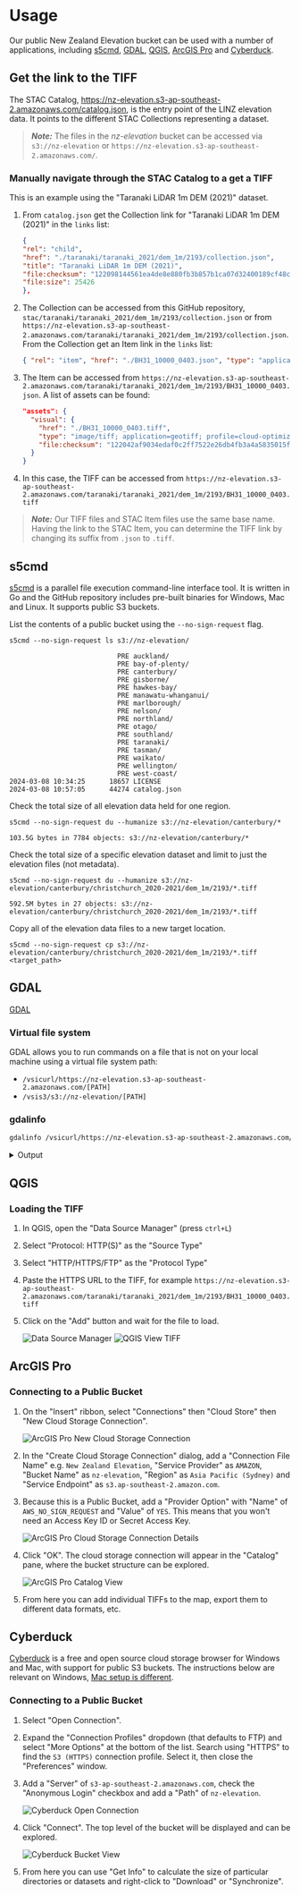 # Usage

Our public New Zealand Elevation bucket can be used with a number of applications, including [s5cmd](#s5cmd), [GDAL](#gdal), [QGIS](#qgis), [ArcGIS Pro](#arcgis-pro) and [Cyberduck](#cyberduck).

## Get the link to the TIFF

The STAC Catalog, https://nz-elevation.s3-ap-southeast-2.amazonaws.com/catalog.json, is the entry point of the LINZ elevation data. It points to the different STAC Collections representing a dataset.

> **_Note:_** The files in the _nz-elevation_ bucket can be accessed via `s3://nz-elevation` or `https://nz-elevation.s3-ap-southeast-2.amazonaws.com/`.

### Manually navigate through the STAC Catalog to a get a TIFF

This is an example using the "Taranaki LiDAR 1m DEM (2021)" dataset.

1. From `catalog.json` get the Collection link for "Taranaki LiDAR 1m DEM (2021)" in the `links` list:

   ```json
   {
   "rel": "child",
   "href": "./taranaki/taranaki_2021/dem_1m/2193/collection.json",
   "title": "Taranaki LiDAR 1m DEM (2021)",
   "file:checksum": "122098144561ea4de8e880fb3b857b1ca07d32400189cf48cf9cad96921efdeb3f15",
   "file:size": 25426
   },
   ```

2. The Collection can be accessed from this GitHub repository, `stac/taranaki/taranaki_2021/dem_1m/2193/collection.json` or from `https://nz-elevation.s3-ap-southeast-2.amazonaws.com/taranaki/taranaki_2021/dem_1m/2193/collection.json`. From the Collection get an Item link in the `links` list:

   ```json
   { "rel": "item", "href": "./BH31_10000_0403.json", "type": "application/json" }
   ```

3. The Item can be accessed from `https://nz-elevation.s3-ap-southeast-2.amazonaws.com/taranaki/taranaki_2021/dem_1m/2193/BH31_10000_0403.json`. A list of assets can be found:

   ```json
   "assets": {
     "visual": {
       "href": "./BH31_10000_0403.tiff",
       "type": "image/tiff; application=geotiff; profile=cloud-optimized",
       "file:checksum": "122042af9034edaf0c2ff7522e26db4fb3a4a5835015f6dfc118acbd6c3f2b011ee5"
     }
   }
   ```

4. In this case, the TIFF can be accessed from `https://nz-elevation.s3-ap-southeast-2.amazonaws.com/taranaki/taranaki_2021/dem_1m/2193/BH31_10000_0403.tiff`

> **_Note:_** Our TIFF files and STAC Item files use the same base name. Having the link to the STAC Item, you can determine the TIFF link by changing its suffix from `.json` to `.tiff`.

## s5cmd

[s5cmd](https://github.com/peak/s5cmd) is a parallel file execution command-line interface tool. It is written in Go and the GitHub repository includes pre-built binaries for Windows, Mac and Linux. It supports public S3 buckets.

List the contents of a public bucket using the `--no-sign-request` flag.

```shell
s5cmd --no-sign-request ls s3://nz-elevation/
```

```shell
                           PRE auckland/
                           PRE bay-of-plenty/
                           PRE canterbury/
                           PRE gisborne/
                           PRE hawkes-bay/
                           PRE manawatu-whanganui/
                           PRE marlborough/
                           PRE nelson/
                           PRE northland/
                           PRE otago/
                           PRE southland/
                           PRE taranaki/
                           PRE tasman/
                           PRE waikato/
                           PRE wellington/
                           PRE west-coast/
2024-03-08 10:34:25      18657 LICENSE
2024-03-08 10:57:05      44274 catalog.json
```

Check the total size of all elevation data held for one region.

```shell
s5cmd --no-sign-request du --humanize s3://nz-elevation/canterbury/*
```

```
103.5G bytes in 7784 objects: s3://nz-elevation/canterbury/*
```

Check the total size of a specific elevation dataset and limit to just the elevation files (not metadata).

```shell
s5cmd --no-sign-request du --humanize s3://nz-elevation/canterbury/christchurch_2020-2021/dem_1m/2193/*.tiff
```

```
592.5M bytes in 27 objects: s3://nz-elevation/canterbury/christchurch_2020-2021/dem_1m/2193/*.tiff
```

Copy all of the elevation data files to a new target location.

```shell
s5cmd --no-sign-request cp s3://nz-elevation/canterbury/christchurch_2020-2021/dem_1m/2193/*.tiff <target_path>
```

## GDAL

[GDAL](https://gdal.org/)

### Virtual file system

GDAL allows you to run commands on a file that is not on your local machine using a virtual file system path:

- `/vsicurl/https://nz-elevation.s3-ap-southeast-2.amazonaws.com/[PATH]`
- `/vsis3/s3://nz-elevation/[PATH]`

### gdalinfo

```bash
gdalinfo /vsicurl/https://nz-elevation.s3-ap-southeast-2.amazonaws.com/taranaki/taranaki_2021/dem_1m/2193/BH31_10000_0403.tiff
```

<details>
  <summary>Output</summary>

```
Driver: GTiff/GeoTIFF
Files: /vsicurl/https://nz-elevation.s3-ap-southeast-2.amazonaws.com/taranaki/taranaki_2021/dem_1m/2193/BH31_10000_0403.tiff
Size is 4800, 7200
Coordinate System is:
PROJCRS["NZGD2000 / New Zealand Transverse Mercator 2000",
    BASEGEOGCRS["NZGD2000",
        DATUM["New Zealand Geodetic Datum 2000",
            ELLIPSOID["GRS 1980",6378137,298.257222101,
                LENGTHUNIT["metre",1]]],
        PRIMEM["Greenwich",0,
            ANGLEUNIT["degree",0.0174532925199433]],
        ID["EPSG",4167]],
    CONVERSION["New Zealand Transverse Mercator 2000",
        METHOD["Transverse Mercator",
            ID["EPSG",9807]],
        PARAMETER["Latitude of natural origin",0,
            ANGLEUNIT["degree",0.0174532925199433],
            ID["EPSG",8801]],
        PARAMETER["Longitude of natural origin",173,
            ANGLEUNIT["degree",0.0174532925199433],
            ID["EPSG",8802]],
        PARAMETER["Scale factor at natural origin",0.9996,
            SCALEUNIT["unity",1],
            ID["EPSG",8805]],
        PARAMETER["False easting",1600000,
            LENGTHUNIT["metre",1],
            ID["EPSG",8806]],
        PARAMETER["False northing",10000000,
            LENGTHUNIT["metre",1],
            ID["EPSG",8807]]],
    CS[Cartesian,2],
        AXIS["northing (N)",north,
            ORDER[1],
            LENGTHUNIT["metre",1]],
        AXIS["easting (E)",east,
            ORDER[2],
            LENGTHUNIT["metre",1]],
    USAGE[
        SCOPE["Engineering survey, topographic mapping."],
        AREA["New Zealand - North Island, South Island, Stewart Island - onshore."],
        BBOX[-47.33,166.37,-34.1,178.63]],
    ID["EPSG",2193]]
Data axis to CRS axis mapping: 2,1
Origin = (1741600.000000000000000,5672400.000000000000000)
Pixel Size = (1.000000000000000,-1.000000000000000)
Metadata:
  AREA_OR_POINT=Area
Image Structure Metadata:
  COMPRESSION=LERC
  INTERLEAVE=BAND
  LAYOUT=COG
  LERC_VERSION=2.4
Corner Coordinates:
Upper Left  ( 1741600.000, 5672400.000) (174d38'13.91"E, 39d 5' 9.73"S)
Lower Left  ( 1741600.000, 5665200.000) (174d38'19.32"E, 39d 9' 3.21"S)
Upper Right ( 1746400.000, 5672400.000) (174d41'33.63"E, 39d 5' 6.88"S)
Lower Right ( 1746400.000, 5665200.000) (174d41'39.22"E, 39d 9' 0.35"S)
Center      ( 1744000.000, 5668800.000) (174d39'56.52"E, 39d 7' 5.05"S)
Band 1 Block=512x512 Type=Float32, ColorInterp=Gray
  Min=130.799 Max=454.541
  Minimum=130.799, Maximum=454.541, Mean=289.727, StdDev=59.772
  NoData Value=-9999
  Overviews: 2400x3600, 1200x1800, 600x900, 300x450
  Metadata:
    STATISTICS_MAXIMUM=454.54098510742
    STATISTICS_MEAN=289.72720030798
    STATISTICS_MINIMUM=130.79899597168
    STATISTICS_STDDEV=59.771690336322
    STATISTICS_VALID_PERCENT=100
```

</details>

## QGIS

### Loading the TIFF

1. In QGIS, open the "Data Source Manager" (press `ctrl+L`)
2. Select "Protocol: HTTP(S)" as the "Source Type"
3. Select "HTTP/HTTPS/FTP" as the "Protocol Type"
4. Paste the HTTPS URL to the TIFF, for example `https://nz-elevation.s3-ap-southeast-2.amazonaws.com/taranaki/taranaki_2021/dem_1m/2193/BH31_10000_0403.tiff`
5. Click on the "Add" button and wait for the file to load.

   ![Data Source Manager](img/usage/qgis_data-source-manager.png)
   ![QGIS View TIFF](img/usage/qgis_visualisation.png)

## ArcGIS Pro

### Connecting to a Public Bucket

1. On the "Insert" ribbon, select "Connections" then "Cloud Store" then "New Cloud Storage Connection".

   ![ArcGIS Pro New Cloud Storage Connection](img/usage/arcgis_pro_new_cloud_connection.png)

2. In the "Create Cloud Storage Connection" dialog, add a "Connection File Name" e.g. `New Zealand Elevation`, "Service Provider" as `AMAZON`, "Bucket Name" as `nz-elevation`, "Region" as `Asia Pacific (Sydney)` and "Service Endpoint" as `s3.ap-southeast-2.amazon.com`.
3. Because this is a Public Bucket, add a "Provider Option" with "Name" of `AWS_NO_SIGN_REQUEST` and "Value" of `YES`. This means that you won't need an Access Key ID or Secret Access Key.

   ![ArcGIS Pro Cloud Storage Connection Details](img/usage/arcgis_pro_connection_details.png)

4. Click "OK". The cloud storage connection will appear in the "Catalog" pane, where the bucket structure can be explored.

   ![ArcGIS Pro Catalog View](img/usage/arcgis_pro_catalog_view.png)

5. From here you can add individual TIFFs to the map, export them to different data formats, etc.

## Cyberduck

[Cyberduck](https://cyberduck.io/) is a free and open source cloud storage browser for Windows and Mac, with support for public S3 buckets. The instructions below are relevant on Windows, [Mac setup is different](https://github.com/iterate-ch/cyberduck/issues/12891).

### Connecting to a Public Bucket

1. Select "Open Connection".
2. Expand the "Connection Profiles" dropdown (that defaults to FTP) and select "More Options" at the bottom of the list. Search using "HTTPS" to find the `S3 (HTTPS)` connection profile. Select it, then close the "Preferences" window.
3. Add a "Server" of `s3-ap-southeast-2.amazonaws.com`, check the "Anonymous Login" checkbox and add a "Path" of `nz-elevation`.

   ![Cyberduck Open Connection](img/usage/cyberduck_open_connection.png)

4. Click "Connect". The top level of the bucket will be displayed and can be explored.

   ![Cyberduck Bucket View](img/usage/cyberduck_bucket_view.png)

5. From here you can use "Get Info" to calculate the size of particular directories or datasets and right-click to "Download" or "Synchronize".
